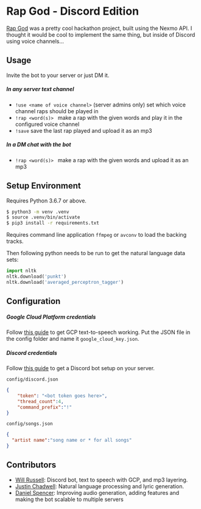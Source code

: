 # Rap God - Discord Edition

[Rap God](https://github.com/jedevc/royal-hackaway-2019) was a pretty cool hackathon project, built using the Nexmo API. I thought it would be cool to implement the same thing, but inside of Discord using voice channels...

## Usage

Invite the bot to your server or just DM it.

##### In any server text channel

- `!use <name of voice channel>` (server admins only) set which voice channel raps should be played in
- `!rap <word(s)> ` make a rap with the given words and play it in the configured voice channel
- `!save` save the last rap played and upload it as an mp3

##### In a DM chat with the bot
- `!rap <word(s)> ` make a rap with the given words and upload it as an mp3

## Setup Environment

Requires Python 3.6.7 or above.
```bash
$ python3 -m venv .venv
$ source .venv/bin/activate
$ pip3 install -r requirements.txt
```

Requires command line application `ffmpeg` or `avconv` to load the backing tracks.

Then following python needs to be run to get the natural language data sets:
```python
import nltk
nltk.download('punkt')
nltk.download('averaged_perceptron_tagger')
```

## Configuration

##### Google Cloud Platform credentials

Follow [this guide](https://cloud.google.com/text-to-speech/docs/quickstart-client-libraries#client-libraries-install-python) to get GCP text-to-speech working. Put the JSON file in the config folder and name it ```google_cloud_key.json```.

##### Discord credentials

Follow [this guide](https://github.com/reactiflux/discord-irc/wiki/Creating-a-discord-bot-&-getting-a-token) to get a Discord bot setup on your server.

`config/discord.json`

```json
{
    "token": "<bot token goes here>",
    "thread_count":4,
    "command_prefix":"!"
}
```

`config/songs.json`

```json
{
  "artist name":"song name or * for all songs"
}
```

## Contributors

- [Will Russell](https://github.com/wrussell1999): Discord bot, text to speech with GCP, and mp3 layering.
- [Justin Chadwell](https://github.com/jedevc): Natural language processing and lyric generation.
- [Daniel Spencer](https://github.com/danielfspencer): Improving audio generation, adding features and making the bot scalable to multiple servers
